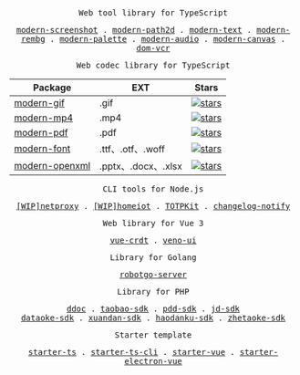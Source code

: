 <p align="center"><samp>Web tool library for TypeScript</samp></p>
<p align="center">
  <samp>
    <a href="https://github.com/qq15725/modern-screenshot">modern-screenshot</a> .
    <a href="https://github.com/qq15725/modern-path2d">modern-path2d</a> .
    <a href="https://github.com/qq15725/modern-text">modern-text</a> .
    <a href="https://github.com/qq15725/modern-rembg">modern-rembg</a> .
    <a href="https://github.com/qq15725/modern-palette">modern-palette</a> .
    <a href="https://github.com/qq15725/modern-audio">modern-audio</a> .
    <a href="https://github.com/qq15725/modern-canvas">modern-canvas</a> .
    <a href="https://github.com/qq15725/dom-vcr">dom-vcr</a>
  </samp>
</p>
<p align="center"><samp>Web codec library for TypeScript</samp></p>
<div align="center">

| Package  | EXT | Stars |
| ------------- | ------------- | ---------- |
| [modern-gif](https://github.com/qq15725/modern-gif)   | .gif | <a href="https://github.com/qq15725/modern-gif">![stars](https://img.shields.io/github/stars/qq15725/modern-gif?style=social)</a> | 
| [modern-mp4](https://github.com/qq15725/modern-mp4)   | .mp4 | <a href="https://github.com/qq15725/modern-mp4">![stars](https://img.shields.io/github/stars/qq15725/modern-mp4?style=social)</a> | 
| [modern-pdf](https://github.com/qq15725/modern-pdf)   | .pdf | <a href="https://github.com/qq15725/modern-pdf">![stars](https://img.shields.io/github/stars/qq15725/modern-pdf?style=social)</a> | 
| [modern-font](https://github.com/qq15725/modern-font) | .ttf、.otf、.woff | <a href="https://github.com/qq15725/modern-font">![stars](https://img.shields.io/github/stars/qq15725/modern-font?style=social)</a> | 
| [modern-openxml](https://github.com/qq15725/modern-openxml) | .pptx、.docx、.xlsx | <a href="https://github.com/qq15725/modern-openxml">![stars](https://img.shields.io/github/stars/qq15725/modern-openxml?style=social)</a> | 

</div>
<p align="center"><samp>CLI tools for Node.js</samp></p>
<p align="center">
  <samp>
    <a href="https://github.com/qq15725/netproxy">[WIP]netproxy</a> .
    <a href="https://github.com/qq15725/homeiot">[WIP]homeiot</a> .
    <a href="https://github.com/qq15725/totpkit">TOTPKit</a> .
    <a href="https://github.com/qq15725/changelog-notify">changelog-notify</a>
  </samp>
</p>
<p align="center"><samp>Web library for Vue 3</samp></p>
<p align="center">
  <samp>
    <a href="https://github.com/qq15725/vue-crdt">vue-crdt</a> .
    <a href="https://github.com/qq15725/veno-ui">veno-ui</a>
  </samp>
</p>
<p align="center"><samp>Library for Golang</samp></p>
<p align="center">
  <samp>
    <a href="https://github.com/qq15725/robotgo-server">robotgo-server</a>
  </samp>
</p>
<p align="center"><samp>Library for PHP</samp></p>
<p align="center">
  <samp>
    <a href="https://github.com/qq15725/ddoc">ddoc</a> .
    <a href="https://github.com/qq15725/taobao-sdk">taobao-sdk</a> .
    <a href="https://github.com/qq15725/pdd-sdk">pdd-sdk</a> .
    <a href="https://github.com/qq15725/jd-sdk">jd-sdk</a><br/>
    <a href="https://github.com/qq15725/dataoke-sdk">dataoke-sdk</a> .
    <a href="https://github.com/qq15725/xuandan-sdk">xuandan-sdk</a> .
    <a href="https://github.com/qq15725/haodanku-sdk">haodanku-sdk</a> .
    <a href="https://github.com/qq15725/zhetaoke-sdk">zhetaoke-sdk</a>
  </samp>
</p>
<p align="center"><samp>Starter template</samp></p>
<p align="center">
  <samp>
    <a href="https://github.com/qq15725/starter-ts">starter-ts</a> .
    <a href="https://github.com/qq15725/starter-ts-cli">starter-ts-cli</a> .
    <a href="https://github.com/qq15725/starter-vue">starter-vue</a> .
    <a href="https://github.com/qq15725/starter-electron-vue">starter-electron-vue</a>
  </samp>
</p>
